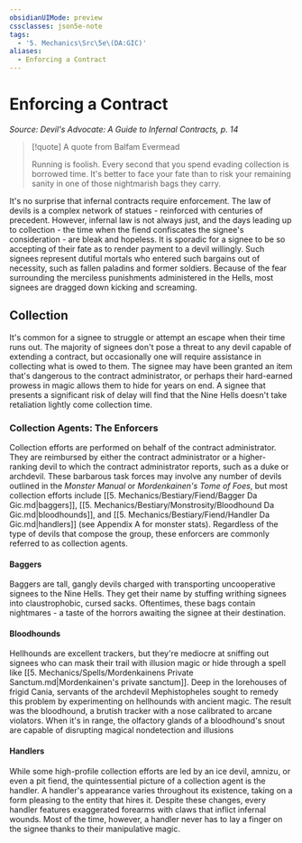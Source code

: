 ```yaml
---
obsidianUIMode: preview
cssclasses: json5e-note
tags:
  - '5. Mechanics\Src\5e\(DA:GIC)'
aliases:
  - Enforcing a Contract
---
```

# Enforcing a Contract
*Source: Devil's Advocate: A Guide to Infernal Contracts, p. 14* 

> [!quote] A quote from Balfam Evermead  
> 
> Running is foolish. Every second that you spend evading collection is borrowed time. It's better to face your fate than to risk your remaining sanity in one of those nightmarish bags they carry.

It's no surprise that infernal contracts require enforcement. The law of devils is a complex network of statues - reinforced with centuries of precedent. However, infernal law is not always just, and the days leading up to collection - the time when the fiend confiscates the signee's consideration - are bleak and hopeless. It is sporadic for a signee to be so accepting of their fate as to render payment to a devil willingly. Such signees represent dutiful mortals who entered such bargains out of necessity, such as fallen paladins and former soldiers. Because of the fear surrounding the merciless punishments administered in the Hells, most signees are dragged down kicking and screaming.

## Collection

It's common for a signee to struggle or attempt an escape when their time runs out. The majority of signees don't pose a threat to any devil capable of extending a contract, but occasionally one will require assistance in collecting what is owed to them. The signee may have been granted an item that's dangerous to the contract administrator, or perhaps their hard-earned prowess in magic allows them to hide for years on end. A signee that presents a significant risk of delay will find that the Nine Hells doesn't take retaliation lightly come collection time.

### Collection Agents: The Enforcers

Collection efforts are performed on behalf of the contract administrator. They are reimbursed by either the contract administrator or a higher-ranking devil to which the contract administrator reports, such as a duke or archdevil. These barbarous task forces may involve any number of devils outlined in the *Monster Manual* or *Mordenkainen's Tome of Foes*, but most collection efforts include [[5. Mechanics/Bestiary/Fiend/Bagger Da Gic.md\|baggers]], [[5. Mechanics/Bestiary/Monstrosity/Bloodhound Da Gic.md\|bloodhounds]], and [[5. Mechanics/Bestiary/Fiend/Handler Da Gic.md\|handlers]] (see Appendix A for monster stats). Regardless of the type of devils that compose the group, these enforcers are commonly referred to as collection agents.

#### Baggers

Baggers are tall, gangly devils charged with transporting uncooperative signees to the Nine Hells. They get their name by stuffing writhing signees into claustrophobic, cursed sacks. Oftentimes, these bags contain nightmares - a taste of the horrors awaiting the signee at their destination.

#### Bloodhounds

Hellhounds are excellent trackers, but they're mediocre at sniffing out signees who can mask their trail with illusion magic or hide through a spell like [[5. Mechanics/Spells/Mordenkainens Private Sanctum.md\|Mordenkainen's private sanctum]]. Deep in the lorehouses of frigid Cania, servants of the archdevil Mephistopheles sought to remedy this problem by experimenting on hellhounds with ancient magic. The result was the bloodhound, a brutish tracker with a nose calibrated to arcane violators. When it's in range, the olfactory glands of a bloodhound's snout are capable of disrupting magical nondetection and illusions

#### Handlers

While some high-profile collection efforts are led by an ice devil, amnizu, or even a pit fiend, the quintessential picture of a collection agent is the handler. A handler's appearance varies throughout its existence, taking on a form pleasing to the entity that hires it. Despite these changes, every handler features exaggerated forearms with claws that inflict infernal wounds. Most of the time, however, a handler never has to lay a finger on the signee thanks to their manipulative magic.
